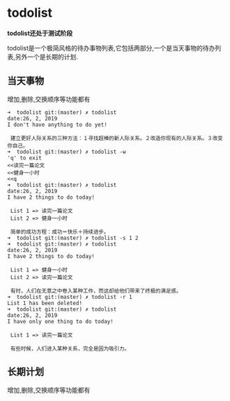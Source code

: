 # todolist

**todolist还处于测试阶段**

todolist是一个极简风格的待办事物列表,它包括两部分,一个是当天事物的待办列表,另外一个是长期的计划.

## 当天事物
增加,删除,交换顺序等功能都有
```
➜  todolist git:(master) ✗ todolist   
date:26, 2, 2019
I don't have anything to do yet!

 建立更好人际关系的三种方法：１寻找超棒的新人际关系。２改造你现有的人际关系。３改变你自己。 
➜  todolist git:(master) ✗ todolist -w
'q' to exit
<<读完一篇论文  
<<健身一小时
<<q
➜  todolist git:(master) ✗ todolist   
date:26, 2, 2019
I have 2 things to do today!

 List 1 => 读完一篇论文
 List 2 => 健身一小时

 简单的成功方程：成功＝快乐＋持续进步。 
➜  todolist git:(master) ✗ todolist -s 1 2
➜  todolist git:(master) ✗ todolist       
date:26, 2, 2019
I have 2 things to do today!

 List 1 => 健身一小时
 List 2 => 读完一篇论文

 有时，人们在无意之中卷入某种工作，而这却给他们带来了终极的满足感。 
➜  todolist git:(master) ✗ todolist -r 1
List 1 has been deleted!
➜  todolist git:(master) ✗ todolist     
date:26, 2, 2019
I have only one thing to do today!

 List 1 => 读完一篇论文

 有些时候，人们进入某种关系，完全是因为吸引力。 
```


## 长期计划
增加,删除,交换顺序等功能都有

